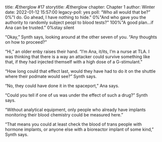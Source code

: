 title: Ætherglow #17
storytitle: Ætherglow 
chapter: Chapter 1
author: Winter
date: 2022-01-12 15:57:00
legacy-poll: yes
poll: “Who all would that be?”
      0%"I do. Go ahead, I have nothing to hide."
      0%"And who gave you the authority to randomly subject peopl to blood tests?"
      100%"A good plan...if Ana can be trusted."
      0%stay silent

“Okay,” Synth says, looking around at the other seven of you. “Any thoughts on how to proceed?”

“Hi,” an older enby raises their hand. “I’m Ana, it/its, I’m a nurse at TLA. I was thinking that there is a way an attacker could survive something like that, if they had injected themself with a high dose of a G-stimulant.”

“How long could that effect last, would they have had to do it on the shuttle where their podmate would see?” Synth says.

“No, they could have done it in the spaceport,” Ana says.

“Could you tell if one of us was under the effect of such a drug?” Synth says.

“Without analytical equipment, only people who already have implants monitoring their blood chemistry could be measured here.”

“That means you could at least check the blood of trans people with hormone implants, or anyone else with a bioreactor implant of some kind,” Synth says.

